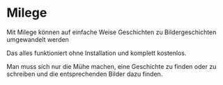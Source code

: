 # Milege

Mit Milege können auf einfache Weise Geschichten zu Bildergeschichten umgewandelt werden

Das alles funktioniert ohne Installation und komplett kostenlos.

Man muss sich nur die Mühe machen, eine Geschichte zu finden oder zu schreiben und die entsprechenden Bilder dazu finden.

